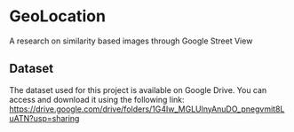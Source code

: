 # GeoLocation
A research on similarity based images through Google Street View

## Dataset
The dataset used for this project is available on Google Drive. You can access and download it using the following link:
https://drive.google.com/drive/folders/1G4Iw_MGLUlnyAnuDO_pnegvmit8LuATN?usp=sharing

